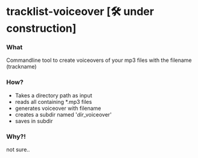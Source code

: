 # tracklist-voiceover [🛠 under construction]

### What
Commandline tool to create voiceovers of your mp3 files with the filename (trackname)

### How?
- Takes a directory path as input
- reads all containing *.mp3 files 
- generates voiceover with filename
- creates a subdir named '*dir*_voiceover'
- saves in subdir

### Why?!
not sure..
